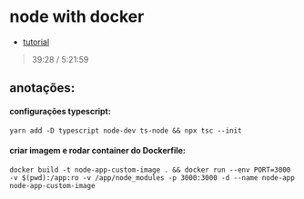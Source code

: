 # node with docker

- [tutorial](https://www.youtube.com/watch?v=9zUHg7xjIqQ)
> 39:28 / 5:21:59

## anotações:

#### configurações typescript:
`yarn add -D typescript node-dev ts-node && npx tsc --init`

#### criar imagem e rodar container do Dockerfile:
`docker build -t node-app-custom-image . && docker run --env PORT=3000 -v $(pwd):/app:ro -v /app/node_modules -p 3000:3000 -d --name node-app node-app-custom-image`